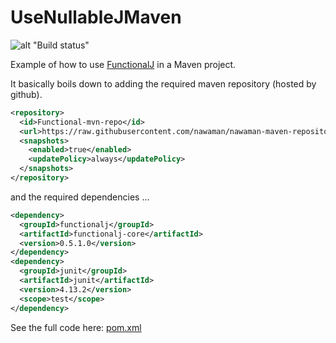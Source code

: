 # UseNullableJMaven

![alt "Build status"](https://travis-ci.com/NawaMan/UseFunctionalJMaven.svg?branch=master)

Example of how to use [FunctionalJ](https://github.com/NawaMan/FunctionalJ) in a Maven project.

It basically boils down to adding the required maven repository (hosted by github).

```xml
<repository>
  <id>Functional-mvn-repo</id>
  <url>https://raw.githubusercontent.com/nawaman/nawaman-maven-repository/master/</url>
  <snapshots>
    <enabled>true</enabled>
    <updatePolicy>always</updatePolicy>
  </snapshots>
</repository>
```

and the required dependencies ...

```xml
<dependency>
  <groupId>functionalj</groupId>
  <artifactId>functionalj-core</artifactId>
  <version>0.5.1.0</version>
</dependency>
<dependency>
  <groupId>junit</groupId>
  <artifactId>junit</artifactId>
  <version>4.13.2</version>
  <scope>test</scope>
</dependency>
```
See the full code here: [pom.xml](https://github.com/NawaMan/UseFunctionalJMaven/blob/master/pom.xml)

